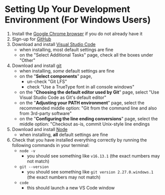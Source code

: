 # Setting Up Your Development Environment (For Windows Users)
1. Install the [Google Chrome browser](https://www.google.com/chrome/) if you do not already have it
2. Sign-up for [GitHub](https://github.com/)
3. Download and install [Visual Studio Code](https://code.visualstudio.com/)
   - when installing, most default settings are fine
   - on the "Select Additional Tasks" page, check all the boxes under "Other"
4. Download and install [git](https://git-scm.com/downloads)
   - when installing, _some_ default settings are fine
   - on the "**Select components**" page,
     - un-check "Git LFS"
     - check "Use a TrueType font in all console windows"
   - on the "**Choosing the default editor used by Git**" page, select "Use Visual Studio Code as Git's default editor"
   - on the "**Adjusting your PATH environment**" page, select the recommended middle option: "Git from the command line and also from 3rd-party software"
   - on the "**Configuring the line ending conversions**" page, select the middle option: "Checkout as-is, commit Unix-style line endings
5. Download and install [Node](https://nodejs.org/en/download/)
   - when installing, **all** default settings are fine
6. Check that you have installed everything correctly by running the following commands in your terminal:
   - `node -v`
     - you should see something like `v16.13.1` (the exact numbers may not match)
   - `git --version`
     - you should see something like `git version 2.27.0.windows.1` (the exact numbers may not match)
   - `code`
     - this should launch a new VS Code window
